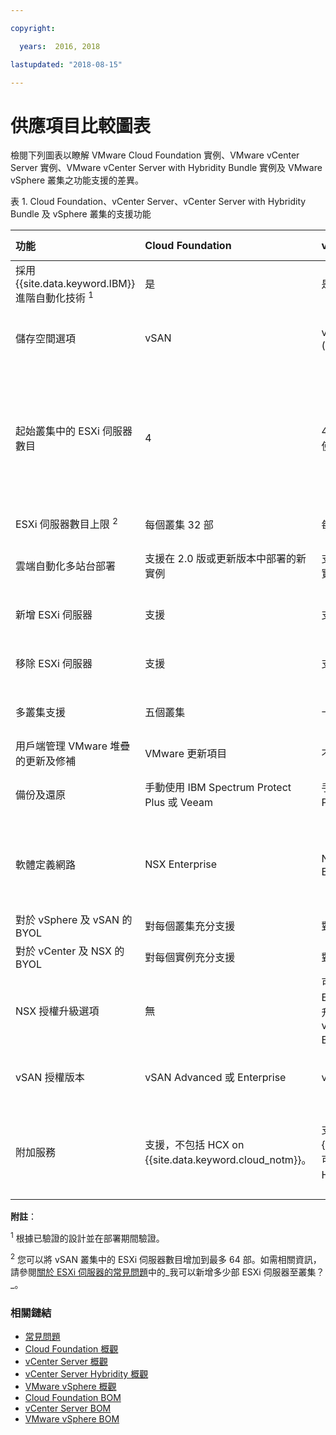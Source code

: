 ```yaml
---

copyright:

  years:  2016, 2018

lastupdated: "2018-08-15"

---
```


# 供應項目比較圖表

檢閱下列圖表以瞭解 VMware Cloud Foundation 實例、VMware vCenter Server 實例、VMware vCenter Server with Hybridity Bundle 實例及 VMware vSphere 叢集之功能支援的差異。

表 1. Cloud Foundation、vCenter Server、vCenter Server with Hybridity Bundle 及 vSphere 叢集的支援功能

|功能                          |Cloud Foundation    |vCenter Server | vCenter Server with Hybridity |VMware vSphere |
|:----------------------------------|:--------------------|:---------------|:-------------------------|:-------------- |
|採用 {{site.data.keyword.IBM}} 進階自動化技術 <sup>1</sup> |是|是|是|否。自行建置及配置|
|儲存空間選項|vSAN                |vSAN 或共用檔案層次儲存空間 (NFS)|vSAN                |vSAN 或共用檔案層次儲存空間 (NFS)|
|起始叢集中的 ESXi 伺服器數目|4 | 4 部用於 vSAN，且至少 2 部（建議使用 3 部）用於 NFS |4 |1 部以便擴充現有叢集，4 部用於新的 vSAN 叢集，且至少 3 部用於具有 NFS 的新叢集|
|ESXi 伺服器數目上限 <sup>2</sup> |每個叢集 32 部|每個叢集 59 部|每個叢集 59 部|每個叢集 60 部|
|雲端自動化多站台部署| 支援在 2.0 版或更新版本中部署的新實例 | 支援在 2.0 版或更新版本中部署的新實例 |支援           |支援。未包括自動化配置|
|新增 ESXi 伺服器              |支援           |支援           |支援           |支援。未包括自動化配置|
|移除 ESXi 伺服器           |支援           |支援           |支援           |支援。未包括自動化配置|
|多叢集支援         | 五個叢集 | 十個叢集 | 十個叢集 |支援。未包括自動化配置|
|用戶端管理 VMware 堆疊的更新及修補 | VMware 更新項目 | 不包括 | 不包括 | 不包括 |
|備份及還原            | 手動使用 IBM Spectrum Protect Plus 或 Veeam | 手動使用 IBM Spectrum Protect Plus 或 Veeam | 手動使用 IBM Spectrum Protect Plus 或 Veeam | 未包括備份及還原解決方案 |
|軟體定義網路   |NSX Enterprise   |NSX Base、Advanced 或 Enterprise |NSX Advanced 或 Enterprise |NSX Standard、Base 或 Enterprise。未包括自動化配置|
|對於 vSphere 及 vSAN 的 BYOL |對每個叢集充分支援   |對每個叢集充分支援   |不支援|支援           |
|對於 vCenter 及 NSX 的 BYOL |對每個實例充分支援|對每個實例充分支援|不支援|支援           |
|NSX 授權升級選項           |無   |可從 NSX Base 升級至 Advanced 或 Enterprise，以及從 NSX Advanced 升級至 Enterprise。可以升級至 vCenter Server with Hybridity Bundle。|可從 NSX Advanced 升級至 Enterprise  |無   |
|vSAN 授權版本         |vSAN Advanced 或 Enterprise  |vSAN Advanced 或 Enterprise  |vSAN Advanced 或 Enterprise  |vSAN Advanced 或 Enterprise  |
|附加服務               |支援，不包括 HCX on {{site.data.keyword.cloud_notm}}。|支援，不包括 HCX on {{site.data.keyword.cloud_notm}}。可以升級至 vCenter Server with Hybridity Bundle。|支援，包括 HCX on {{site.data.keyword.cloud_notm}}。| 此解決方案的自動化不支援，但您可以啟動及安裝自己的軟體。|

**附註**：

<sup>1</sup> 根據已驗證的設計並在部署期間驗證。

<sup>2</sup> 您可以將 vSAN 叢集中的 ESXi 伺服器數目增加到最多 64 部。如需相關資訊，請參閱[關於 ESXi 伺服器的常見問題](faq_esxi.html)中的_我可以新增多少部 ESXi 伺服器至叢集？_。

### 相關鏈結

* [常見問題](faq.html)
* [Cloud Foundation 概觀](../sddc/sd_cloudfoundationoverview.html)
* [vCenter Server 概觀](../vcenter/vc_vcenterserveroverview.html)
* [vCenter Server Hybridity 概觀](../vcenter/vc_hybrid_overview.html)
* [VMware vSphere 概觀](../vsphere/vs_vsphereclusteroverview.html)
* [Cloud Foundation BOM](../sddc/sd_bom.html)
* [vCenter Server BOM](../vcenter/vc_bom.html)
* [VMware vSphere BOM](../vsphere/vs_bom.html)

